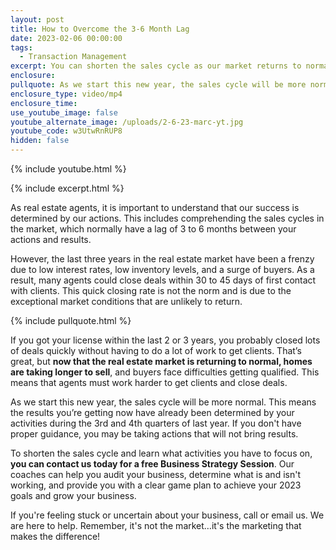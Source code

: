 ```yaml
---
layout: post
title: How to Overcome the 3-6 Month Lag
date: 2023-02-06 00:00:00
tags:
  - Transaction Management
excerpt: You can shorten the sales cycle as our market returns to normal.
enclosure:
pullquote: As we start this new year, the sales cycle will be more normal.
enclosure_type: video/mp4
enclosure_time:
use_youtube_image: false
youtube_alternate_image: /uploads/2-6-23-marc-yt.jpg
youtube_code: w3UtwRnRUP8
hidden: false
---
```

{% include youtube.html %}

{% include excerpt.html %}

As real estate agents, it is important to understand that our success is determined by our actions. This includes comprehending the sales cycles in the market, which normally have a lag of 3 to 6 months between your actions and results.

However, the last three years in the real estate market have been a frenzy due to low interest rates, low inventory levels, and a surge of buyers. As a result, many agents could close deals within 30 to 45 days of first contact with clients. This quick closing rate is not the norm and is due to the exceptional market conditions that are unlikely to return.

{% include pullquote.html %}

If you got your license within the last 2 or 3 years, you probably closed lots of deals quickly without having to do a lot of work to get clients. That’s great, but **now that the real estate market is returning to normal, homes are taking longer to sell**, and buyers face difficulties getting qualified. This means that agents must work harder to get clients and close deals.&nbsp;

As we start this new year, the sales cycle will be more normal. This means the results you’re getting now have already been determined by your activities during the 3rd and 4th quarters of last year. If you don't have proper guidance, you may be taking actions that will not bring results.

To shorten the sales cycle and learn what activities you have to focus on, **you can contact us today for a free Business Strategy Session**. Our coaches can help you audit your business, determine what is and isn't working, and provide you with a clear game plan to achieve your 2023 goals and grow your business.

If you're feeling stuck or uncertain about your business, call or email us. We are here to help. Remember, it's not the market…it's the marketing that makes the difference!